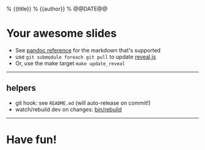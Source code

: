 % {{title}}
% {{author}}
% @@DATE@@

# Your awesome slides

* See [pandoc reference](http://pandoc.org/MANUAL.html) for the markdown that's supported
* use `git submodule foreach git pull` to update
  [reveal.js](http://lab.hakim.se/reveal-js/#/)
* Or, use the make target `make update_reveal`

---

## helpers

* git hook: see `README.md` (will auto-release on commit!)
* watch/rebuild dev on changes: [bin/rebuild](bin/rebuild)


---

# Have fun!
